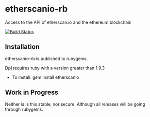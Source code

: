 # etherscanio-rb

Access to the API of etherscan.io and the ethereum blockchain

[![Build Status](https://travis-ci.org/sebs/etherscanio-rb.svg?branch=master)](https://travis-ci.org/sebs/etherscanio-rb)

## Installation

etherscanio-rb is published to rubygems.

Dpl requires ruby with a version greater than 1.9.3
  * To install: gem install etherscanio


## Work in Progress

Neither is is this stable, nor secure. Although all releases will be going through rubygems. 
